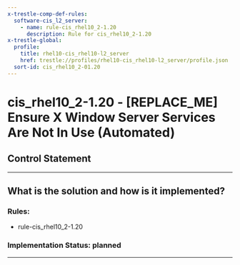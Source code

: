 ```yaml
---
x-trestle-comp-def-rules:
  software-cis_l2_server:
    - name: rule-cis_rhel10_2-1.20
      description: Rule for cis_rhel10_2-1.20
x-trestle-global:
  profile:
    title: rhel10-cis_rhel10-l2_server
    href: trestle://profiles/rhel10-cis_rhel10-l2_server/profile.json
  sort-id: cis_rhel10_2-01.20
---
```


# cis_rhel10_2-1.20 - \[REPLACE_ME\] Ensure X Window Server Services Are Not In Use (Automated)

## Control Statement

______________________________________________________________________

## What is the solution and how is it implemented?

<!-- For implementation status enter one of: implemented, partial, planned, alternative, not-applicable -->

<!-- Note that the list of rules under ### Rules: is read-only and changes will not be captured after assembly to JSON -->

<!-- Add control implementation description here for control: cis_rhel10_2-1.20 -->

### Rules:

  - rule-cis_rhel10_2-1.20

### Implementation Status: planned

______________________________________________________________________
